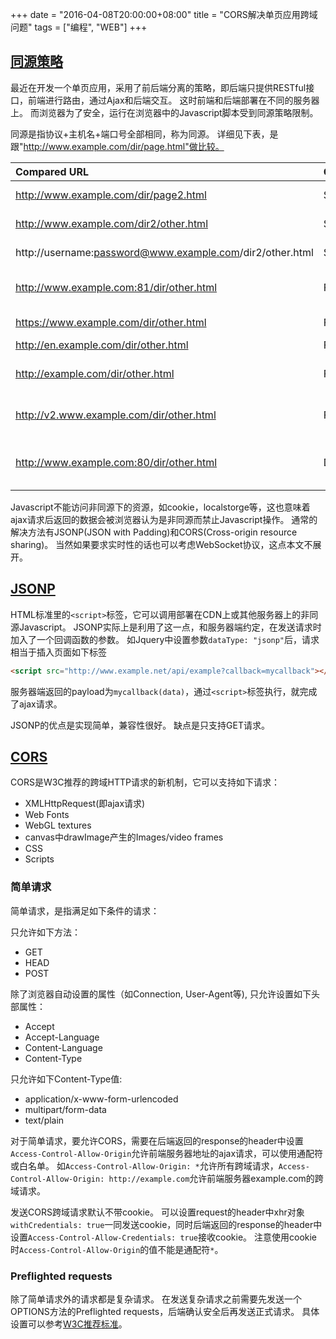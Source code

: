 +++
date = "2016-04-08T20:00:00+08:00"
title = "CORS解决单页应用跨域问题"
tags = ["编程", "WEB"]
+++

## [同源策略](https://developer.mozilla.org/en-US/docs/Web/Security/Same-origin_policy)

最近在开发一个单页应用，采用了前后端分离的策略，即后端只提供RESTful接口，前端进行路由，通过Ajax和后端交互。
这时前端和后端部署在不同的服务器上。
而浏览器为了安全，运行在浏览器中的Javascript脚本受到同源策略限制。

同源是指协议+主机名+端口号全部相同，称为同源。
详细见下表，是跟"http://www.example.com/dir/page.html"做比较。

| Compared URL | Outcome | Reason |
| :----------- | :------ | :----- |
| http://www.example.com/dir/page2.html	| Success |	Same protocol, host and port |
| http://www.example.com/dir2/other.html | Success | Same protocol, host and port |
| http://username:password@www.example.com/dir2/other.html | Success | Same protocol, host and port |
| http://www.example.com:81/dir/other.html | Failure | Same protocol and host but different port |
| https://www.example.com/dir/other.html | Failure | Different protocol |
| http://en.example.com/dir/other.html | Failure | Different host |
| http://example.com/dir/other.html | Failure | Different host (exact match required) |
| http://v2.www.example.com/dir/other.html | Failure | Different host (exact match required) |
| http://www.example.com:80/dir/other.html | Depends | Port explicit. Depends on implementation in browser |

Javascript不能访问非同源下的资源，如cookie，localstorge等，这也意味着ajax请求后返回的数据会被浏览器认为是非同源而禁止Javascript操作。
通常的解决方法有JSONP(JSON with Padding)和CORS(Cross-origin resource sharing)。
当然如果要求实时性的话也可以考虑WebSocket协议，这点本文不展开。

## [JSONP](https://en.wikipedia.org/wiki/JSONP)

HTML标准里的`<script>`标签，它可以调用部署在CDN上或其他服务器上的非同源Javascript。
JSONP实际上是利用了这一点，和服务器端约定，在发送请求时加入了一个回调函数的参数。
如Jquery中设置参数`dataType: "jsonp"`后，请求相当于插入页面如下标签

```html
<script src="http://www.example.net/api/example?callback=mycallback"></script>
```

服务器端返回的payload为`mycallback(data)`，通过`<script>`标签执行，就完成了ajax请求。

JSONP的优点是实现简单，兼容性很好。
缺点是只支持GET请求。

## [CORS](https://developer.mozilla.org/en-US/docs/Web/HTTP/Access_control_CORS)

CORS是W3C推荐的跨域HTTP请求的新机制，它可以支持如下请求：

- XMLHttpRequest(即ajax请求)
- Web Fonts
- WebGL textures
- canvas中drawImage产生的Images/video frames
- CSS
- Scripts

### 简单请求

简单请求，是指满足如下条件的请求：

只允许如下方法：

- GET
- HEAD
- POST

除了浏览器自动设置的属性（如Connection, User-Agent等), 只允许设置如下头部属性：

- Accept
- Accept-Language
- Content-Language
- Content-Type

只允许如下Content-Type值:

- application/x-www-form-urlencoded
- multipart/form-data
- text/plain

对于简单请求，要允许CORS，需要在后端返回的response的header中设置`Access-Control-Allow-Origin`允许前端服务器地址的ajax请求，可以使用通配符或白名单。
如`Access-Control-Allow-Origin: *`允许所有跨域请求，`Access-Control-Allow-Origin: http://example.com`允许前端服务器example.com的跨域请求。

发送CORS跨域请求默认不带cookie。
可以设置request的header中xhr对象` withCredentials: true`一同发送cookie，同时后端返回的response的header中设置`Access-Control-Allow-Credentials: true`接收cookie。
注意使用cookie时`Access-Control-Allow-Origin`的值不能是通配符`*`。

### Preflighted requests

除了简单请求外的请求都是复杂请求。
在发送复杂请求之前需要先发送一个OPTIONS方法的Preflighted requests，后端确认安全后再发送正式请求。
具体设置可以参考[W3C推荐标准](https://www.w3.org/TR/cors/)。
